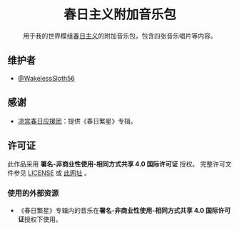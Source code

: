 <h1 align="center">春日主义附加音乐包</h1>

<div align="center">

用于我的世界模组[春日主义](https://github.com/HaruhiFanClub/haruhimod)的附加音乐包，包含四张音乐唱片等内容。

</div>

## 维护者

- [@WakelessSloth56](https://github.com/WakelessSloth56)

## 感谢

- [凉宫春日应援团](https://github.com/HaruhiFanClub)：提供《春日繁星》专辑。

## 许可证

此作品采用 **署名-非商业性使用-相同方式共享 4.0 国际许可证** 授权。
完整许可文件参见 [LICENSE](/LICENSE) 或 [此网址](http://creativecommons.org/licenses/by-nc-sa/4.0/) 。

### 使用的外部资源

- 《春日繁星》专辑内的音乐在**署名-非商业性使用-相同方式共享 4.0 国际许可证**授权下使用。

